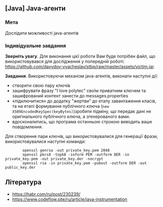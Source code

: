 ## [Java] Java-агенти
### Мета
Дослідити можливості java-агентів

### Індивідуальне завдання

**Зверніть увагу**. Для виконання цієї роботи Вам буде потрібен файл, що використовувався для дослідження у попередній роботі: https://github.com/davydov-vyacheslav/stbp/raw/master/assets/victim.jar.


**Завдання**. Використовуючи механізм java-агентів, виконати наступні дії:
- створити свою пару ключів
- зашифрувати фразу "I love polytec" своїм приватним ключем та зашифрований контент занести до messages.properties
- «підключитися» до додатку "жертви" до етапу завантаження класів, та на етапі формування публічного ключа (`new X509EncodedKeySpec(keyBytes)`)зробити підміну, що передає дані не оригінального публічного ключа, а згенерованого вами.
- вдосконалитись, що програма останньою строкою виводить ваше повідомлення.

Для створення пари ключів, що використовувалися для генерації фрази, використовувалися наступні команди:

```shell
        openssl genrsa -out private_key.pem 2048
        openssl pkcs8 -topk8 -inform PEM -outform DER -in private_key.pem -out private_key.der -nocrypt
        openssl rsa -in private_key.pem -pubout -outform DER -out public_key.der
```

## Література
- https://habr.com/ru/post/230239/
- https://www.codeflow.site/ru/article/java-instrumentation